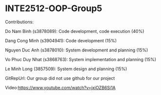# INTE2512-OOP-Group5

Contributions:

Do Nam Binh (s3878089): Code development, code execution (40%)

Dang Cong Minh (s3904941): Code development (15%)

Nguyen Duc Anh (s3878010): System development and planning (15%)

Vo Phuc Duy Nhat (s3868763): System implementation and planning (15%)

Le Minh Long (3857509): System design and planning (15%)

GitRepUrl: Our group did not use github for our project

Video:https://www.youtube.com/watch?v=jxiOZB6Si1A
